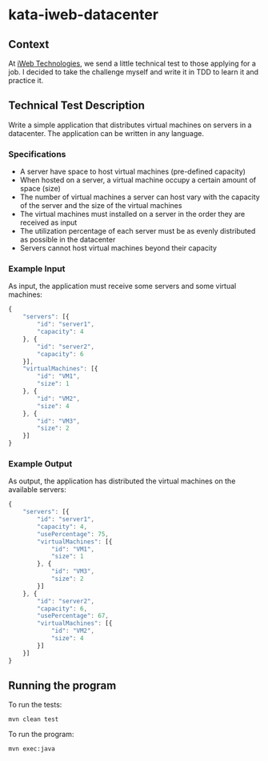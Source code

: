 # kata-iweb-datacenter

## Context

At [iWeb Technologies](http://iweb.com/), we send a little technical test to those applying for a job. I decided to take the challenge myself and write it in TDD to learn it and practice it.

## Technical Test Description

Write a simple application that distributes virtual machines on servers in a datacenter. The application can be written in any language.

### Specifications

- A server have space to host virtual machines (pre-defined capacity)
- When hosted on a server, a virtual machine occupy a certain amount of space (size)
- The number of virtual machines a server can host vary with the capacity of the server and the size of the virtual machines
- The virtual machines must installed on a server in the order they are received as input
- The utilization percentage of each server must be as evenly distributed as possible in the datacenter
- Servers cannot host virtual machines beyond their capacity

### Example Input

As input, the application must receive some servers and some virtual machines:

```javascript
{
    "servers": [{
        "id": "server1",
        "capacity": 4
    }, {
        "id": "server2",
        "capacity": 6
    }],
    "virtualMachines": [{
        "id": "VM1",
        "size": 1
    }, {
        "id": "VM2",
        "size": 4
    }, {
        "id": "VM3",
        "size": 2
    }]
}
```

### Example Output

As output, the application has distributed the virtual machines on the available servers:

```javascript
{
    "servers": [{
        "id": "server1",
        "capacity": 4,
        "usePercentage": 75,
        "virtualMachines": [{
            "id": "VM1",
            "size": 1
        }, {
            "id": "VM3",
            "size": 2
        }]
    }, {
        "id": "server2",
        "capacity": 6,
        "usePercentage": 67,
        "virtualMachines": [{
            "id": "VM2",
            "size": 4
        }]
    }]
}
```

## Running the program

To run the tests:

```
mvn clean test
```

To run the program:

```
mvn exec:java
```
